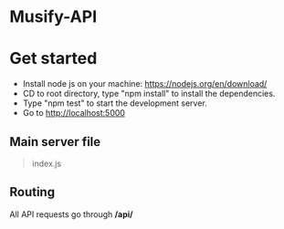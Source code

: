 
# Musify-API

# Get started

-   Install node js on your machine: https://nodejs.org/en/download/
-   CD to root directory, type "npm install" to install the dependencies.
-   Type "npm test" to start the development server.
-   Go to [http://localhost:5000](http://localhost:8080)

## Main server file

> index.js

## Routing

All API requests go through **/api/**


